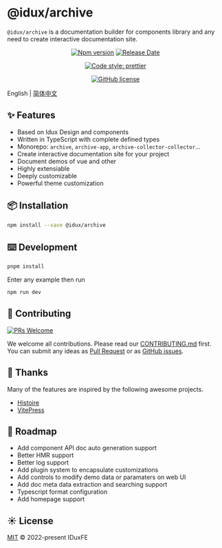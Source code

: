 # @idux/archive

`@idux/archive` is a documentation builder for components library and any need to create interactive documentation site.

<div align="center">

<!-- [![Build Status](https://dev.azure.com/iduxfeteam/IduxFE/_apis/build/status/IduxFE.idux?branchName=main)](https://dev.azure.com/iduxfeteam/IduxFE/_build/latest?definitionId=2&branchName=main)
[![Codecov](https://codecov.io/gh/IDuxFE/idux/branch/main/graph/badge.svg?token=PGAUXP06V3)](https://codecov.io/gh/IDuxFE/idux) -->
[![Npm version](https://img.shields.io/npm/v/@idux/components)](https://www.npmjs.com/package/@idux/archive)
[![Release Date](https://img.shields.io/github/release-date/IDuxFE/idux)](https://github.com/IDuxFE/archive/releases)

<!-- [![CodeFactor](https://www.codefactor.io/repository/github/iduxfe/idux/badge)](https://www.codefactor.io/repository/github/iduxfe/idux) -->
[![Code style: prettier](https://img.shields.io/badge/code_style-prettier-ff69b4)](https://github.com/prettier/prettier)
<!-- [![GitHub contributors](https://img.shields.io/github/contributors/IDuxFE/idux)](https://github.com/IDuxFE/idux/contributors) -->
[![GitHub license](https://img.shields.io/github/license/IDuxFE/idux)](https://github.com/IDuxFE/archive/blob/main/LICENSE)

</div>

English | [简体中文](README.zh.md)

## ✨ Features

- Based on Idux Design and components
- Written in TypeScript with complete defined types
- Monorepo: `archive`, `archive-app`, `archive-collector-collector`...
- Create interactive documentation site for your project
- Document demos of vue and other
- Highly extensiable
- Deeply customizable
- Powerful theme customization
<!-- - Internationalization support for various languages -->

## 📦 Installation

```bash
npm install --save @idux/archive
```

## ⌨️ Development

```bash
pnpm install
```

Enter any example then run

```bash
npm run dev
```

## 🤝 Contributing

[![PRs Welcome](https://img.shields.io/badge/PRs-welcome-brightgreen.svg)](https://github.com/IDuxFE/idux/pulls)

We welcome all contributions. Please read our [CONTRIBUTING.md](https://github.com/IDuxFE/archive/blob/main/Contributing.en.md) first. You can submit any ideas as [Pull Request](https://github.com/IDuxFE/archive/pulls) or as [GitHub issues](https://github.com/IDuxFE/archive/issues).

## 💖 Thanks

Many of the features are inspired by the following awesome projects.

- [Histoire](https://github.com/histoire-dev/histoire)
- [VitePress](https://github.com/vuejs/vitepress)

## 🚩 Roadmap

- Add component API doc auto generation support
- Better HMR support
- Better log support
- Add plugin system to encapsulate customizations
- Add controls to modify demo data or paramaters on web UI
- Add doc meta data extraction and searching support
- Typescript format configuration
- Add homepage support

## ☀️ License

[MIT](https://github.com/IDuxFE/archive/blob/main/LICENSE) © 2022-present IDuxFE

